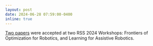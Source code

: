 ```yaml
---
layout: post
date: 2024-06-28 07:59:00-0400
inline: true
---
```


[Two papers](publications) were accepted at two RSS 2024 Workshops: Frontiers of Optimization for Robotics, and Learning for Assistive Robotics.
